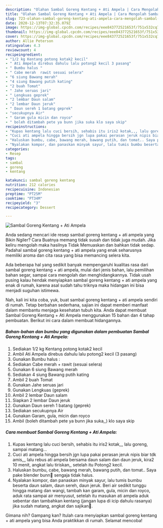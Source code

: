 ```yaml
---
description: "Olahan Sambal Goreng Kentang + Ati Ampela | Cara Mengolah Sambal Goreng Kentang + Ati Ampela Yang Lezat Sekali"
title: "Olahan Sambal Goreng Kentang + Ati Ampela | Cara Mengolah Sambal Goreng Kentang + Ati Ampela Yang Lezat Sekali"
slug: 723-olahan-sambal-goreng-kentang-ati-ampela-cara-mengolah-sambal-goreng-kentang-ati-ampela-yang-lezat-sekali
date: 2020-12-13T07:32:35.079Z
image: https://img-global.cpcdn.com/recipes/eee843772521653f/751x532cq70/sambal-goreng-kentang-ati-ampela-foto-resep-utama.jpg
thumbnail: https://img-global.cpcdn.com/recipes/eee843772521653f/751x532cq70/sambal-goreng-kentang-ati-ampela-foto-resep-utama.jpg
cover: https://img-global.cpcdn.com/recipes/eee843772521653f/751x532cq70/sambal-goreng-kentang-ati-ampela-foto-resep-utama.jpg
author: Allie Peterson
ratingvalue: 4.3
reviewcount: 4
recipeingredient:
- "1/2 kg Kentang potong kotak2 kecil"
- " Ati Ampela direbus dahulu lalu potong2 kecil 3 pasang"
- " Bumbu halus "
- " Cabe merah  rawit sesuai selera"
- "6 siung Bawang merah"
- "4 siung Bawang putih kating"
- "2 buah Tomat"
- " Jahe seruas jari"
- " Lengkuas geprek"
- "2 lembar Daun salam"
- "2 lembar Daun jeruk"
- " Daun sereh 1 batang geprek"
- "secukupnya Air"
- " Garam gula micin dan royco"
- " boleh ditambah pete ya bunn jika suka klo saya skip"
recipeinstructions:
- "Kupas kentang lalu cuci bersih, sehabis itu iris2 kotak,,, lalu goreng, sampai matang..."
- "Cuci ati ampela hingga bersih jgn lupa pakai perasan jeruk nipis biar tdk amis,,, lalu rebus ati ampela bersama daun salam dan daun jeruk, kira2 10 menit, angkat lalu tiriskan,, setelah itu Potong2 kecil."
- "Haluskan bumbu, cabe, bawang merah, bawang putih, dan tomat.. Saya pake blender bunn😬 sengaja tidak halus."
- "Nyalakan kompor, dan panaskan minyak sayur, lalu tumis bumbu beserta daun salam, daun sereh, daun jeruk. Beri air sedikit tunggu hingga matang dan wangi, tambah kan garam, gula, micin dan royco, aduk rata sampai air menyusut, setelah itu masukan ati ampela aduk sebentar dan tambahkan kentang (jangan lupa di icip dahulu rasanya) jika sudah matang, angkat dan sajikan🤗."
categories:
- Resep
tags:
- sambal
- goreng
- kentang

katakunci: sambal goreng kentang 
nutrition: 212 calories
recipecuisine: Indonesian
preptime: "PT25M"
cooktime: "PT34M"
recipeyield: "3"
recipecategory: Dessert

---
```



![Sambal Goreng Kentang + Ati Ampela](https://img-global.cpcdn.com/recipes/eee843772521653f/751x532cq70/sambal-goreng-kentang-ati-ampela-foto-resep-utama.jpg)

Anda sedang mencari ide resep sambal goreng kentang + ati ampela yang Bikin Ngiler? Cara Buatnya memang tidak susah dan tidak juga mudah. Jika keliru mengolah maka hasilnya Tidak Memuaskan dan bahkan tidak sedap. Padahal sambal goreng kentang + ati ampela yang enak seharusnya memiliki aroma dan cita rasa yang bisa memancing selera kita.

Ada beberapa hal yang sedikit banyak mempengaruhi kualitas rasa dari sambal goreng kentang + ati ampela, mulai dari jenis bahan, lalu pemilihan bahan segar, sampai cara mengolah dan menghidangkannya. Tidak usah pusing kalau hendak menyiapkan sambal goreng kentang + ati ampela yang enak di rumah, karena asal sudah tahu triknya maka hidangan ini bisa menjadi suguhan istimewa.




Nah, kali ini kita coba, yuk, buat sambal goreng kentang + ati ampela sendiri di rumah. Tetap berbahan sederhana, sajian ini dapat memberi manfaat dalam membantu menjaga kesehatan tubuh kita. Anda dapat membuat Sambal Goreng Kentang + Ati Ampela menggunakan 15 bahan dan 4 tahap pembuatan. Berikut ini cara dalam membuat hidangannya.

<!--inarticleads1-->

##### Bahan-bahan dan bumbu yang digunakan dalam pembuatan Sambal Goreng Kentang + Ati Ampela:

1. Sediakan 1/2 kg Kentang potong kotak2 kecil
1. Ambil  Ati Ampela direbus dahulu lalu potong2 kecil (3 pasang)
1. Gunakan  Bumbu halus :
1. Sediakan  Cabe merah + rawit (sesuai selera)
1. Gunakan 6 siung Bawang merah
1. Sediakan 4 siung Bawang putih kating
1. Ambil 2 buah Tomat
1. Gunakan  Jahe seruas jari
1. Gunakan  Lengkuas (geprek)
1. Ambil 2 lembar Daun salam
1. Siapkan 2 lembar Daun jeruk
1. Gunakan  Daun sereh 1 batang (geprek)
1. Sediakan secukupnya Air
1. Gunakan  Garam, gula, micin dan royco
1. Ambil  (boleh ditambah pete ya bunn jika suka,,) klo saya skip




<!--inarticleads2-->

##### Cara membuat Sambal Goreng Kentang + Ati Ampela:

1. Kupas kentang lalu cuci bersih, sehabis itu iris2 kotak,,, lalu goreng, sampai matang...
1. Cuci ati ampela hingga bersih jgn lupa pakai perasan jeruk nipis biar tdk amis,,, lalu rebus ati ampela bersama daun salam dan daun jeruk, kira2 10 menit, angkat lalu tiriskan,, setelah itu Potong2 kecil.
1. Haluskan bumbu, cabe, bawang merah, bawang putih, dan tomat.. Saya pake blender bunn😬 sengaja tidak halus.
1. Nyalakan kompor, dan panaskan minyak sayur, lalu tumis bumbu beserta daun salam, daun sereh, daun jeruk. Beri air sedikit tunggu hingga matang dan wangi, tambah kan garam, gula, micin dan royco, aduk rata sampai air menyusut, setelah itu masukan ati ampela aduk sebentar dan tambahkan kentang (jangan lupa di icip dahulu rasanya) jika sudah matang, angkat dan sajikan🤗.




Gimana nih? Gampang kan? Itulah cara menyiapkan sambal goreng kentang + ati ampela yang bisa Anda praktikkan di rumah. Selamat mencoba!
